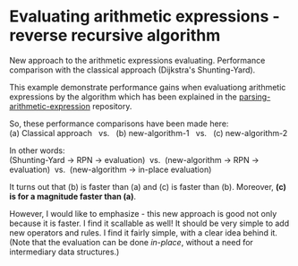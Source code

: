 # Evaluating arithmetic expressions - reverse recursive algorithm
New approach to the arithmetic expressions evaluating. Performance comparison with the classical approach (Dijkstra's Shunting-Yard).

This example demonstrate performance gains when evaluationg arithmetic expressions by the algorithm which has been explained in the <a href="https://github.com/sasamil/parsing-arithmetic-expression">parsing-arithmetic-expression</a> repository.

So, these performance comparisons have been made here:<br>(a) Classical approach&nbsp;&nbsp;&nbsp;vs.&nbsp;&nbsp;&nbsp;(b) new-algorithm-1&nbsp;&nbsp;&nbsp;vs.&nbsp;&nbsp;&nbsp;(c) new-algorithm-2

In other words:<br>(Shunting-Yard -> RPN -> evaluation)&nbsp;&nbsp;vs.&nbsp;&nbsp;(new-algorithm -> RPN -> evaluation)&nbsp;&nbsp;vs.&nbsp;&nbsp;(new-algorithm -> in-place evaluation)

It turns out that (b) is faster than (a) and (c) is faster than (b). Moreover, <strong>(c) is for a magnitude faster than (a)</strong>.

However, I would like to emphasize - this new approach is good not only because it is faster. I find it scallable as well! It should be very simple to add new operators and rules. I find it fairly simple, with a clear idea behind it. (Note that the evaluation can be done <i>in-place</i>, without a need for intermediary data structures.)
